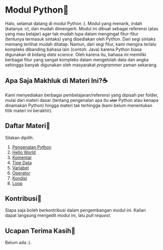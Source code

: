 # Modul Python🐍
Halo, selamat datang di modul Python :). Modul yang menarik, indah (katanya :v), dan mudah dimengerti. Modul ini dibuat sebagai referensi (atau yang mau belajar) agar tak mudah lupa dalam mengingat fitur-fitur (tentunya termasuk sintaks) yang disediakan oleh Python. Dari segi sintaks memang terlihat mudah ditatap. Namun, dari segi fitur, kami mengira terlalu kompleks dibanding bahasa lain (contoh: Java) karena Python biasa digunakan di bidang *data science*. Oleh karena itu, bahasa ini memiliki berbagai fitur yang sangat kompleks dalam mengelolah data dan angka sehingga banyak digunakan oleh masyarakat *programmer* zaman sekarang.

## Apa Saja Makhluk di Materi Ini?☕
Kami menyediakan berbagai pembelajaran/referensi yang dipisah per folder, mulai dari materi dasar (tentang pengenalan apa itu ~~ular~~ Python atau kenapa dinamakan Python) hingga materi tak terhingga (kami belum menentukan titik materi ini berakhir).

## Daftar Materi📃
Silakan dipilih.

1. [Pengenalan Python](https://github.com/moez-rd/modul-python/tree/main/1-pengenalan-python)
2. [Hello World](https://github.com/moez-rd/modul-python/tree/main/2-hello-world)
3. [Komentar](https://github.com/moez-rd/modul-python/tree/main/3-komentar)
4. [Tipe Data](https://github.com/moez-rd/modul-python/tree/main/4-tipe-data)
5. [Variabel](https://github.com/moez-rd/modul-python/tree/main/5-variabel)
6. [Operator](https://github.com/moez-rd/modul-python/tree/main/6-operator)
7. [Kondisi](https://github.com/moez-rd/modul-python/tree/main/7-kondisi)
8. [Loop](https://github.com/moez-rd/modul-python/tree/main/8-loop)

## Kontribusi🧩
Siapa saja boleh berkontribusi dalam pengembangan modul ini. Kalian dapat langsung mengedit modul ini, lalu *pull request*.

## Ucapan Terima Kasih🙏
Belum ada :).